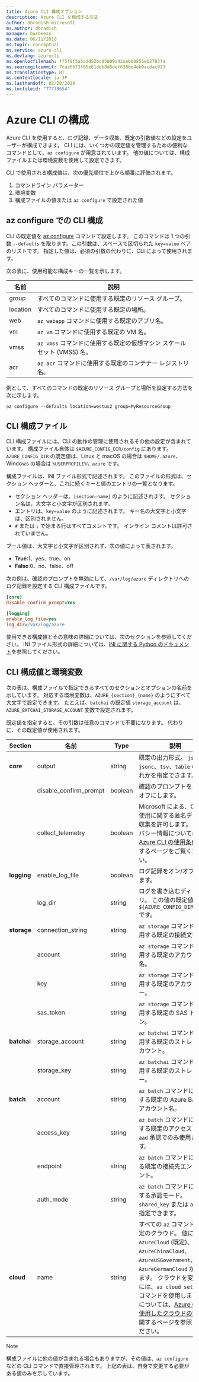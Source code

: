 ```yaml
---
title: Azure CLI 構成オプション
description: Azure CLI を構成する方法
author: dbradish-microsoft
ms.author: dbradish
manager: barbkess
ms.date: 06/11/2018
ms.topic: conceptual
ms.service: azure-cli
ms.devlang: azurecli
ms.openlocfilehash: ff5f9f5a5add52bc05009a42aeb00855eb2703fa
ms.sourcegitcommit: 7caa6673f65e61deb8d6def6386e4eb9acdac923
ms.translationtype: HT
ms.contentlocale: ja-JP
ms.lasthandoff: 02/28/2020
ms.locfileid: "77779654"
---
```

# <a name="azure-cli-configuration"></a>Azure CLI の構成

Azure CLI を使用すると、ログ記録、データ収集、既定の引数値などの設定をユーザーが構成できます。
CLI には、いくつかの既定値を管理するための便利なコマンドとして、`az configure` が用意されています。 他の値については、構成ファイルまたは環境変数を使用して設定できます。

CLI で使用される構成値は、次の優先順位で上から順番に評価されます。

1. コマンドライン パラメーター
2. 環境変数
3. 構成ファイルの値または `az configure` で設定された値

## <a name="cli-configuration-with-az-configure"></a>az configure での CLI 構成

CLI の既定値を [az configure](/cli/azure/reference-index#az-configure) コマンドで設定します。
このコマンドは 1 つの引数 `--defaults` を取ります。この引数は、スペースで区切られた `key=value` ペアのリストです。 指定した値は、必須の引数の代わりに、CLI によって使用されます。

次の表に、使用可能な構成キーの一覧を示します。

| 名前 | 説明 |
|------|-------------|
| group | すべてのコマンドに使用する既定のリソース グループ。 |
| location | すべてのコマンドに使用する既定の場所。 |
| web | `az webapp` コマンドに使用する既定のアプリ名。 |
| vm | `az vm` コマンドに使用する既定の VM 名。 |
| vmss | `az vmss` コマンドに使用する既定の仮想マシン スケール セット (VMSS) 名。 |
| acr | `az acr` コマンドに使用する既定のコンテナー レジストリ名。 |

例として、すべてのコマンドの既定のリソース グループと場所を設定する方法を次に示します。

```azurecli-interactive
az configure --defaults location=westus2 group=MyResourceGroup
```

## <a name="cli-configuration-file"></a>CLI 構成ファイル

CLI 構成ファイルには、CLI の動作の管理に使用されるその他の設定が含まれています。 構成ファイル自体は `$AZURE_CONFIG_DIR/config` にあります。 `AZURE_CONFIG_DIR` の既定値は、Linux と macOS の場合は `$HOME/.azure`、Windows の場合は `%USERPROFILE%\.azure` です。

構成ファイルは、INI ファイル形式で記述されます。 このファイルの形式は、セクション ヘッダーと、これに続くキーと値のエントリの一覧となります。

* セクション ヘッダーは、`[section-name]` のように記述されます。 セクション名は、大文字と小文字が区別されます。
* エントリは、`key=value` のように記述されます。 キー名の大文字と小文字は、区別されません。
* `#` または `;` で始まる行はすべてコメントです。 インライン コメントは許可されていません。

ブール値は、大文字と小文字が区別されず、次の値によって表されます。

* __True__:1、yes、true、on
* __False__:0、no、false、off

次の例は、確認のプロンプトを無効にして、`/var/log/azure` ディレクトリへのログ記録を設定する CLI 構成ファイルです。

```ini
[core]
disable_confirm_prompt=Yes

[logging]
enable_log_file=yes
log_dir=/var/log/azure
```

使用できる構成値とその意味の詳細については、次のセクションを参照してください。 INI ファイル形式の詳細については、[INI に関する Python のドキュメント](https://docs.python.org/3/library/configparser.html#supported-ini-file-structure)を参照してください。

## <a name="cli-configuration-values-and-environment-variables"></a>CLI 構成値と環境変数

次の表は、構成ファイルで指定できるすべてのセクションとオプションの名前を示しています。 対応する環境変数は、`AZURE_{section}_{name}` のようにすべて大文字で設定できます。 たとえば、`batchai` の既定値 `storage_account` は、`AZURE_BATCHAI_STORAGE_ACCOUNT` 変数で設定されます。

既定値を指定すると、その引数は任意のコマンドで不要になります。 代わりに、その既定値が使用されます。

| Section | 名前      | Type | 説明|
|---------|-----------|------|------------|
| __core__ | output | string | 既定の出力形式。 `json`、`jsonc`、`tsv`、`table` のいずれかを指定できます。 |
| | disable\_confirm\_prompt | boolean | 確認のプロンプトをオン/オフにします。 |
| | collect\_telemetry | boolean | Microsoft による、CLI の使用に関する匿名データの収集を許可します。 プライバシー情報については、[Azure CLI の使用条件](https://aka.ms/AzureCliLegal)に関するページをご覧ください。 |
| __logging__ | enable\_log\_file | boolean | ログ記録をオン/オフにします。 |
| | log\_dir | string | ログを書き込むディレクトリ。 この値の既定値は `${AZURE_CONFIG_DIR}/logs` です。 |
| __storage__ | connection\_string | string | `az storage` コマンドに使用する既定の接続文字列。 |
| | account | string | `az storage` コマンドに使用する既定のアカウント名。 |
| | key | string | `az storage` コマンドに使用する既定のアカウント キー。 |
| | sas\_token | string | `az storage` コマンドに使用する既定の SAS トークン。 |
| __batchai__ | storage\_account | string | `az batchai` コマンドに使用する既定のストレージ アカウント。 |
| | storage\_key | string | `az batchai` コマンドに使用する既定のストレージ キー。 |
| __batch__ | account | string | `az batch` コマンドに使用する既定の Azure Batch アカウント名。 |
| | access\_key | string | `az batch` コマンドに使用する既定のアクセス キー。 `aad` 承認でのみ使用されます。 |
| | endpoint | string | `az batch` コマンドに対する既定の接続先エンドポイント。 |
| | auth\_mode | string | `az batch` コマンドに使用する承認モード。 `shared_key` または `aad` を指定できます。 |
| __cloud__ | name | string | すべての `az` コマンドの既定のクラウド。  値には `AzureCloud` (既定)、`AzureChinaCloud`、`AzureUSGovernment`、`AzureGermanCloud` があります。 クラウドを変更するには、`az cloud set –name` コマンドを使用します。  例については、[Azure CLI を使用したクラウドの管理](manage-clouds-azure-cli.md)に関するページを参照してください。 |

> [!NOTE]
> 構成ファイルに他の値が含まれる場合もありますが、その値は、`az configure` などの CLI コマンドで直接管理されます。 上記の表は、自身で変更する必要がある値のみを示しています。
